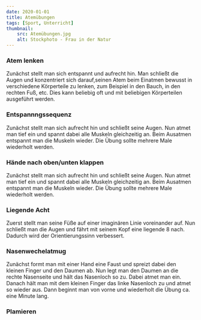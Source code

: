 ```yaml
---
date: 2020-01-01
title: Atemübungen
tags: [Sport, Unterricht]
thumbnail: 
    src: Atemübungen.jpg
    alt: Stockphoto - Frau in der Natur
---
```


<h3>
    Atem lenken
</h3>
<p>
    Zunächst stellt man sich entspannt und aufrecht hin. Man schließt die Augen und konzentriert sich darauf,seinen Atem beim Einatmen bewusst 
    in verschiedene Körperteile zu lenken, zum Beispiel in den Bauch, in den rechten Fuß, etc. Dies kann beliebig oft und mit beliebigen Körperteilen 
    ausgeführt werden.
</p>
<h3>
    Entspannngssequenz
</h3>
 <p>
    Zunächst stellt man sich aufrecht hin und schließt seine Augen. Nun atmet man tief ein und spannt dabei alle Muskeln gleichzeitig an. 
    Beim Ausatmen entspannt man die Muskeln wieder. Die Übung sollte mehrere Male wiederholt werden.
</p>
<h3>
    Hände nach oben/unten klappen
</h3>
<p>
    Zunächst stellt man sich aufrecht hin und schließt seine Augen. Nun atmet man tief ein und spannt dabei alle Muskeln gleichzeitig an. 
    Beim Ausatmen entspannt man die Muskeln wieder. Die Übung sollte mehrere Male wiederholt werden.
</p>
<h3>
    Liegende Acht
</h3>
<p>
    Zuerst stellt man seine Füße auf einer imaginären Linie voreinander auf. Nun schließt man die Augen und fährt mit seinem Kopf eine 
    liegende 8 nach. Dadurch wird der Orientierungssinn verbessert.
</p>
<youtube watch="qMPaDom8HnI"></youtube>

<h3>
    Nasenwechelatmug
</h3>
<p>
    Zunächst formt man mit einer Hand eine Faust und spreizt dabei den kleinen Finger und den Daumen ab. Nun legt man den Daumen an die 
    rechte Nasenseite und hält das Nasenloch so zu. Dabei atmet man ein. Danach hält man mit dem kleinen Finger das linke Nasenloch zu
    und atmet so wieder aus. Dann beginnt man von vorne und wiederholt die Übung ca. eine Minute lang.
</p>
<h3>
    Plamieren
</h3>
<youtube watch="37tPpGYIMEk"></youtube>
